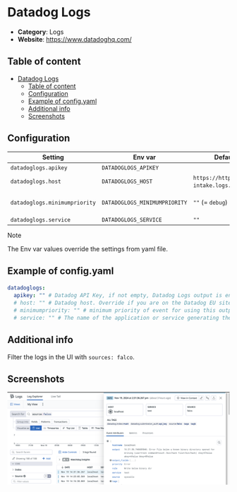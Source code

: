 # Datadog Logs

- **Category**: Logs
- **Website**: https://www.datadoghq.com/

## Table of content

- [Datadog Logs](#datadogLogs)
  - [Table of content](#table-of-content)
  - [Configuration](#configuration)
  - [Example of config.yaml](#example-of-configyaml)
  - [Additional info](#additional-info)
  - [Screenshots](#screenshots)

## Configuration

| Setting                       | Env var                     | Default value              | Description                                                                                                                       |
|-------------------------------|-----------------------------| -------------------------- | --------------------------------------------------------------------------------------------------------------------------------- |
| `datadoglogs.apikey`          | `DATADOGLOGS_APIKEY`        |                            | Datadog API Key, if not empty, Datadog Logs output is **enabled**                                                                      |
| `datadoglogs.host`            | `DATADOGLOGS_HOST`          | `https://http-intake.logs.datadoghq.com/` | Datadog host. Override if you are on the Datadog EU site                                                                          |
| `datadoglogs.minimumpriority` | `DATADOGLOGS_MINIMUMPRIORITY` | `""` (= `debug`)           | Minimum priority of event for using this output, order is `emergency,alert,critical,error,warning,notice,informational,debug or ""` |
| `datadoglogs.service`         | `DATADOGLOGS_SERVICE`       | `""`            | The name of the application or service generating the log events. |

> [!NOTE]
The Env var values override the settings from yaml file.

## Example of config.yaml

```yaml
datadoglogs:
  apikey: "" # Datadog API Key, if not empty, Datadog Logs output is enabled
  # host: "" # Datadog host. Override if you are on the Datadog EU site. Defaults to american site with "https://http-intake.logs.datadoghq.com/"
  # minimumpriority: "" # minimum priority of event for using this output, order is emergency|alert|critical|error|warning|notice|informational|debug or "" (default)
  # service: "" # The name of the application or service generating the log events.
```

## Additional info

Filter the logs in the UI with `sources: falco`.

## Screenshots

![datadog example](images/datadog_logs.png)
